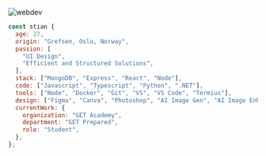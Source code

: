 ![webdev](https://github.com/stiantha/stiantha/assets/132207909/bac8f9c2-37e8-4abc-ba59-fa6c384ad9ec)

```javascript
const stian {
  age: 27,
  origin: "Grefsen, Oslo, Norway",
  passion: [
    "UI Design",
    "Efficient and Structured Solutions",
  ],
  stack: ["MongoDB", "Express", "React", "Node"],
  code: ["Javascript", "Typescript", "Python", ".NET"],
  tools: ["Node", "Docker", "Git", "VS", "VS Code", "Termius"],
  design: ["Figma", "Canva", "Photoshop", "AI Image Gen", "AI Image Enhance"],
  currentWork: {
    organization: "GET Academy",
    department: "GET Prepared",
    role: "Student",
  },
};

